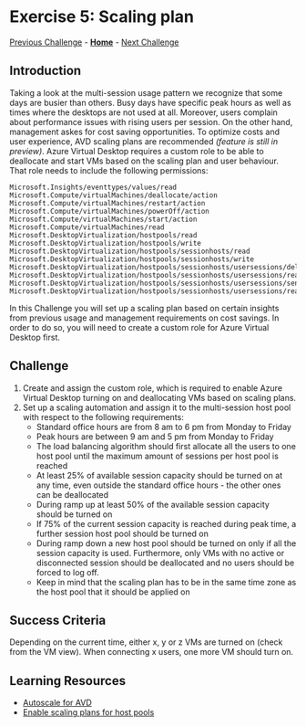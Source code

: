 # Exercise 5: Scaling plan 
[Previous Challenge](./04-start-VM-on-connect.md) - **[Home](../readme.md)** - [Next Challenge](./06-RDP-properties.md)

## Introduction
Taking a look at the multi-session usage pattern we recognize that some days are busier than others. Busy days have specific peak hours as well as times where the desktops are not used at all. Moreover, users complain about performance issues with rising users per session. On the other hand, management askes for cost saving opportunities. To optimize costs and user experience, AVD scaling plans are recommended *(feature is still in preview)*. 
Azure Virtual Desktop requires a custom role to be able to deallocate and start VMs based on the scaling plan and user behaviour. That role needs to include the following permissions: 
```
Microsoft.Insights/eventtypes/values/read
Microsoft.Compute/virtualMachines/deallocate/action
Microsoft.Compute/virtualMachines/restart/action
Microsoft.Compute/virtualMachines/powerOff/action
Microsoft.Compute/virtualMachines/start/action
Microsoft.Compute/virtualMachines/read
Microsoft.DesktopVirtualization/hostpools/read
Microsoft.DesktopVirtualization/hostpools/write
Microsoft.DesktopVirtualization/hostpools/sessionhosts/read
Microsoft.DesktopVirtualization/hostpools/sessionhosts/write
Microsoft.DesktopVirtualization/hostpools/sessionhosts/usersessions/delete
Microsoft.DesktopVirtualization/hostpools/sessionhosts/usersessions/read
Microsoft.DesktopVirtualization/hostpools/sessionhosts/usersessions/sendMessage/action
Microsoft.DesktopVirtualization/hostpools/sessionhosts/usersessions/read 
```

In this Challenge you will set up a scaling plan based on certain insights from previous usage and management requirements on cost savings. In order to do so, you will need to create a custom role for Azure Virtual Desktop first. 

## Challenge
1.	Create and assign the custom role, which is required to enable Azure Virtual Desktop turning on and deallocating VMs based on scaling plans. 
2.	Set up a scaling automation and assign it to the multi-session host pool with respect to the following requirements: 
    - Standard office hours are from 8 am to 6 pm from Monday to Friday
    - Peak hours are between 9 am and 5 pm from Monday to Friday
    - The load balancing algorithm should first allocate all the users to one host pool until the maximum amount of sessions per host pool is reached
    - At least 25% of available session capacity should be turned on at any time, even outside the standard office hours - the other ones can be deallocated
    - During ramp up at least 50% of the available session capacity should be turned on
    - If 75% of the current session capacity is reached during peak time, a further session host pool should be turned on
    - During ramp down a new host pool should be turned on only if all the session capacity is used. Furthermore, only VMs with no active or disconnected session should be deallocated and no users should be forced to log off.
    - Keep in mind that the scaling plan has to be in the same time zone as the host pool that it should be applied on

## Success Criteria
Depending on the current time, either x, y or z VMs are turned on (check from the VM view). When connecting x users, one more VM should turn on. 

## Learning Resources
- [Autoscale for AVD](https://docs.microsoft.com/en-us/azure/virtual-desktop/autoscale-scaling-plan)
- [Enable scaling plans for host pools](https://docs.microsoft.com/en-us/azure/virtual-desktop/autoscale-new-existing-host-pool)
